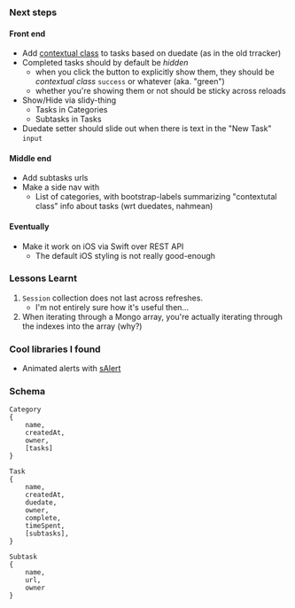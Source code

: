 ### Next steps

#### Front end
* Add [contextual class][cc] to tasks based on duedate (as in the old trracker)
* Completed tasks should by default be *hidden*
    * when you click the button to explicitly show them, they should be
      *contextual class* `success` or whatever (aka. "green")
    * whether you're showing them or not should be sticky across reloads
* Show/Hide via slidy-thing
    * Tasks in Categories
    * Subtasks in Tasks
* Duedate setter should slide out when there is text in the "New Task" `input`

[cc]: http://getbootstrap.com/components/#list-group-contextual-classes

#### Middle end
* Add subtasks urls
* Make a side nav with
    * List of categories, with bootstrap-labels summarizing "contextutal class"
      info about tasks (wrt duedates, nahmean)

#### Eventually
* Make it work on iOS via Swift over REST API
    * The default iOS styling is not really good-enough

[boot-acct]: https://github.com/erobit/meteor-accounts-ui-bootstrap-dropdown
[dt]: https://github.com/tsega/meteor-bootstrap3-datetimepicker/

### Lessons Learnt

1. `Session` collection does not last across refreshes.
    * I'm not entirely sure how it's useful then...
2. When iterating through a Mongo array, you're actually
   iterating through the indexes into the array (why?)

### Cool libraries I found

* Animated alerts with [sAlert](http://s-alert.meteor.com/)

### Schema

```
Category
{
    name,
    createdAt,
    owner,
    [tasks]
}

Task
{
    name,
    createdAt,
    duedate,
    owner,
    complete,
    timeSpent,
    [subtasks],
}

Subtask
{
    name,
    url,
    owner
}
```
